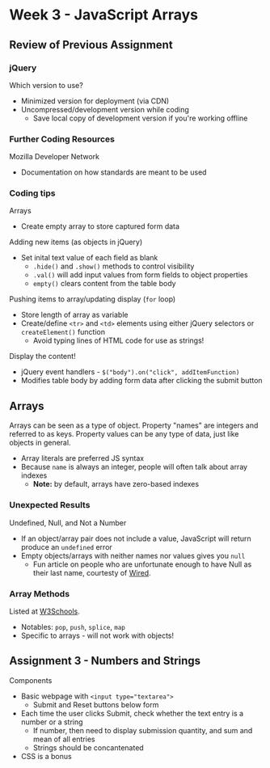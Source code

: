 # Week 3 - JavaScript Arrays
## Review of Previous Assignment
### jQuery

Which version to use?

* Minimized version for deployment (via CDN)
* Uncompressed/development version while coding
  * Save local copy of development version if you're working offline
  
### Further Coding Resources

Mozilla Developer Network

* Documentation on how standards are meant to be used

### Coding tips

Arrays

* Create empty array to store captured form data
  
Adding new items (as objects in jQuery)

* Set inital text value of each field as blank
  * `.hide()` and `.show()` methods to control visibility
  * `.val()` will add input values from form fields to object properties
  * `empty()` clears content from the table body

Pushing items to array/updating display (`for` loop)

* Store length of array as variable
* Create/define `<tr>` and `<td>` elements using either jQuery selectors or `createElement()` function
  * Avoid typing lines of HTML code for use as strings!
    
Display the content!

* jQuery event handlers - `$("body").on("click", addItemFunction)`
* Modifies table body by adding form data after clicking the submit button

## Arrays

Arrays can be seen as a type of object. Property "names" are integers and referred to as keys. Property values can be any type of data, just like objects in general.

* Array literals are preferred JS syntax
* Because `name` is always an integer, people will often talk about array indexes
  * **Note:** by default, arrays have zero-based indexes
  
### Unexpected Results

Undefined, Null, and Not a Number

* If an object/array pair does not include a value, JavaScript will return produce an `undefined` error
* Empty objects/arrays with neither names nor values gives you `null`
  * Fun article on people who are unfortunate enough to have Null as their last name, courtesty of [Wired](http://www.wired.com/2015/11/null/).

### Array Methods

Listed at [W3Schools](http://www.w3schools.com/js/js_array_methods.asp).

* Notables: `pop`, `push`, `splice`, `map`
* Specific to arrays - will not work with objects!

## Assignment 3 - Numbers and Strings

Components

* Basic webpage with `<input type="textarea">`
  * Submit and Reset buttons below form
* Each time the user clicks Submit, check whether the text entry is a number or a string
  * If number, then need to display submission quantity, and sum and mean of all entries
  * Strings should be concantenated
* CSS is a bonus